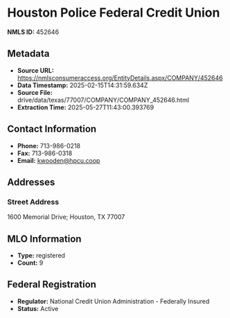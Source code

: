 # Houston Police Federal Credit Union

**NMLS ID:** 452646

## Metadata
- **Source URL:** https://nmlsconsumeraccess.org/EntityDetails.aspx/COMPANY/452646
- **Data Timestamp:** 2025-02-15T14:31:59.634Z
- **Source File:** drive/data/texas/77007/COMPANY/COMPANY_452646.html
- **Extraction Time:** 2025-05-27T11:43:00.393769

## Contact Information
- **Phone:** 713-986-0218
- **Fax:** 713-986-0318
- **Email:** kwooden@hpcu.coop

## Addresses
### Street Address
1600 Memorial Drive; Houston, TX 77007

## MLO Information
- **Type:** registered
- **Count:** 9

## Federal Registration
- **Regulator:** National Credit Union Administration - Federally Insured
- **Status:** Active
